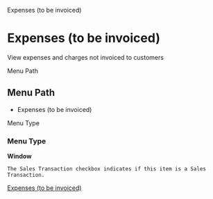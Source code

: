 
Expenses (to be invoiced)
# Expenses (to be invoiced)


View expenses and charges not invoiced to customers

Menu Path
## Menu Path



- Expenses (to be invoiced)

Menu Type
### Menu Type

**Window**

```
The Sales Transaction checkbox indicates if this item is a Sales Transaction.
```

[Expenses (to be invoiced)](functional-guide/window/window-expenses-to-be-invoiced.md)